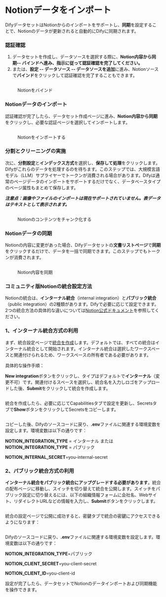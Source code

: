 # Notionデータをインポート

DifyデータセットはNotionからのインポートをサポートし、**同期**を設定することで、Notionのデータが更新されると自動的にDifyに同期されます。

### 認証確認

1. データセットを作成し、データソースを選択する際に、**Notion内容から同期-- バインドへ進み、指示に従って認証確認を完了してください。**
2. または、**設定 -- データソース -- データソースを追加**に進み、Notionソースで**バインド**をクリックして認証確認を完了することもできます。

<figure><img src="https://assets-docs.dify.ai/2024/12/f1d5bcdcfbd57407e0bce1597df4daad.png" alt=""><figcaption><p>Notionをバインド</p></figcaption></figure>

### Notionデータのインポート

認証確認が完了したら、データセット作成ページに進み、**Notion内容から同期**をクリックし、必要な認証ページを選択してインポートします。

<figure><img src="https://assets-docs.dify.ai/2024/12/863f1cd15318b146a556c34e93c5df2c.png" alt=""><figcaption><p>Notionをインポートする</p></figcaption></figure>

### 分割とクリーニングの実施

次に、**分割設定**と**インデックス方式**を選択し、**保存して処理**をクリックします。Difyがこれらのデータを処理するのを待ちます。このステップでは、大規模言語モデル（LLM）サプライヤーでトークンが消費される場合があります。Difyは通常のページデータのインポートをサポートするだけでなく、データベースタイプのページ属性もまとめて保存します。

_**注意点：画像やファイルのインポートは現在サポートされていません。表データはテキストとして表示されます。**_

<figure><img src="https://assets-docs.dify.ai/2024/12/ab1b1aa690adad153cac0a321b6b7585.png" alt=""><figcaption><p>Notionのコンテンツをチャンク化する</p></figcaption></figure>

### Notionデータの同期

Notionの内容に変更があった場合、Difyデータセットの**文書リストページ**で**同期**をクリックするだけで、データを一括で同期できます。このステップでもトークンが消費されます。

<figure><img src="https://assets-docs.dify.ai/2024/12/af7cabd98c3aac392819d9041cc408de.png" alt=""><figcaption><p>Notion内容を同期</p></figcaption></figure>

### コミュニティ版Notionの統合設定方法

Notionの統合は、**インターナル統合**（internal integration）と**パブリック統合**（public integration）の2種類があります。Difyで必要に応じて設定できます。2つの統合方法の具体的な違いについては[Notion公式ドキュメント](https://developers.notion.com/docs/authorization)を参照してください。

### 1、**インターナル統合方式の利用**

まず、統合設定ページで[統合を作成](https://www.notion.so/my-integrations)します。デフォルトでは、すべての統合はインターナル統合として開始されます。インターナル統合は選択したワークスペースと関連付けられるため、ワークスペースの所有者である必要があります。

具体的な操作手順：

**New integration**ボタンをクリックし、タイプはデフォルトで**インターナル**（変更不可）です。関連付けるスペースを選択し、統合名を入力しロゴをアップロードした後、**Submit**をクリックして統合を作成します。

<figure><img src="../../../../.gitbook/assets/integrate-notion-1.png" alt=""><figcaption></figcaption></figure>

統合を作成したら、必要に応じてCapabilitiesタブで設定を更新し、Secretsタブで**Show**ボタンをクリックしてSecretsをコピーします。

<figure><img src="../../../../.gitbook/assets/notion-secret.png" alt=""><figcaption></figcaption></figure>

コピーした後、Difyのソースコードに戻り、**.env**ファイルに関連する環境変数を設定します。環境変数は以下の通りです：

**NOTION\_INTEGRATION\_TYPE** = インターナル または **NOTION\_INTEGRATION\_TYPE** = パブリック

**NOTION\_INTERNAL\_SECRET**=you-internal-secret

### 2、**パブリック統合方式の利用**

**インターナル統合をパブリック統合にアップグレードする必要があります**。統合の配布ページに移動し、スイッチを切り替えて統合を公開します。スイッチをパブリック設定に切り替えるには、以下の組織情報フォームに会社名、Webサイト、リダイレクトURLなどの情報を入力し、**Submit**ボタンをクリックします。

<figure><img src="../../../../.gitbook/assets/public-integration.png" alt=""><figcaption></figcaption></figure>

統合の設定ページで公開に成功すると、密鍵タブで統合の密鍵にアクセスできるようになります：

<figure><img src="../../../../.gitbook/assets/notion-public-secret.png" alt=""><figcaption></figcaption></figure>

Difyのソースコードに戻り、**.env**ファイルに関連する環境変数を設定します。環境変数は以下の通りです：

**NOTION\_INTEGRATION\_TYPE**=パブリック

**NOTION\_CLIENT\_SECRET**=you-client-secret

**NOTION\_CLIENT\_ID**=you-client-id

設定が完了したら、データセットでNotionのデータインポートおよび同期機能を操作できます。
